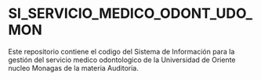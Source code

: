 # SI_SERVICIO_MEDICO_ODONT_UDO_MON
Este repositorio contiene el codigo del Sistema de Información para la gestión del servicio medico odontologico de la Universidad de Oriente nucleo Monagas de la materia Auditoria.
